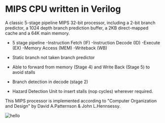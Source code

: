 # MIPS CPU written in Verilog

A classic 5-stage pipeline MIPS 32-bit processor, including a 2-bit branch predictor, a 1024 depth branch prediction buffer, a 2KB direct-mapped cache and a 64K main memory.

- 5 stage pipeline
	-Instruction Fetch (IF)
	-Instruction Decode (ID)
	-Execute (EX)
	-Memory Access (MEM)
	-Writeback (WB)

- Static branch not taken branch predictor

- Able to forward from memory (Stage 4) and Write Back (Stage 5) to avoid stalls

- Branch detection in decode (stage 2)

- Hazard Detection Unit to insert stalls (nop cycles) wherever required.

This MIPS processor is implemented according to "Computer Organization and Design" by David A.Patternson & John L.Hennsessy.

![hello](https://ibb.co/mSqyTnY)

